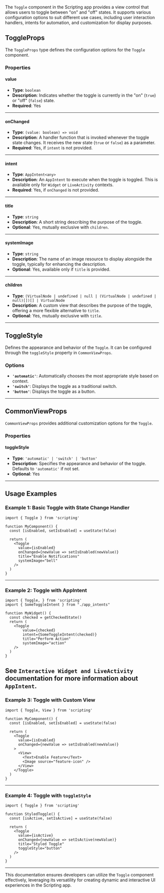 The `Toggle` component in the Scripting app provides a view control that allows users to toggle between "on" and "off" states. It supports various configuration options to suit different use cases, including user interaction handlers, intents for automation, and customization for display purposes.

## ToggleProps

The `ToggleProps` type defines the configuration options for the `Toggle` component. 

### Properties

#### **value**
- **Type**: `boolean`
- **Description**: Indicates whether the toggle is currently in the "on" (`true`) or "off" (`false`) state.
- **Required**: Yes

---

#### **onChanged**
- **Type**: `(value: boolean) => void`
- **Description**: A handler function that is invoked whenever the toggle state changes. It receives the new state (`true` or `false`) as a parameter.
- **Required**: Yes, if `intent` is not provided.

---

#### **intent**
- **Type**: `AppIntent<any>`
- **Description**: An `AppIntent` to execute when the toggle is toggled. This is available only for `Widget` or `LiveActivity` contexts.
- **Required**: Yes, if `onChanged` is not provided.

---

#### **title**
- **Type**: `string`
- **Description**: A short string describing the purpose of the toggle.
- **Optional**: Yes, mutually exclusive with `children`.

---

#### **systemImage**
- **Type**: `string`
- **Description**: The name of an image resource to display alongside the toggle, typically for enhancing the description.
- **Optional**: Yes, available only if `title` is provided.

---

#### **children**
- **Type**: `(VirtualNode | undefined | null | (VirtualNode | undefined | null)[])[] | VirtualNode`
- **Description**: A custom view that describes the purpose of the toggle, offering a more flexible alternative to `title`.
- **Optional**: Yes, mutually exclusive with `title`.

---

## ToggleStyle

Defines the appearance and behavior of the `Toggle`. It can be configured through the `toggleStyle` property in `CommonViewProps`.

### Options
- **`'automatic'`**: Automatically chooses the most appropriate style based on context.
- **`'switch'`**: Displays the toggle as a traditional switch.
- **`'button'`**: Displays the toggle as a button.

---

## CommonViewProps

`CommonViewProps` provides additional customization options for the `Toggle`.

### Properties

#### **toggleStyle**
- **Type**: `'automatic' | 'switch' | 'button'`
- **Description**: Specifies the appearance and behavior of the toggle. Defaults to `'automatic'` if not set.
- **Optional**: Yes

---

## Usage Examples

### Example 1: Basic Toggle with State Change Handler
```tsx
import { Toggle } from 'scripting'

function MyComponent() {
  const [isEnabled, setIsEnabled] = useState(false)

  return (
    <Toggle 
      value={isEnabled} 
      onChanged={newValue => setIsEnabled(newValue)} 
      title="Enable Notifications" 
      systemImage="bell"
    />
  )
}
```

---

### Example 2: Toggle with AppIntent
```tsx
import { Toggle, } from 'scripting'
import { SomeToggleIntent } from "./app_intents"

function MyWidget() {
  const checked = getCheckedState()
  return (
    <Toggle 
        value={checked} 
        intent={SomeToggleIntent(checked)} 
        title="Perform Action" 
        systemImage="action"
    />
  )
}
```
See `Interactive Widget and LiveActivity` documentation for more information about `AppIntent`.
---

### Example 3: Toggle with Custom View
```tsx
import { Toggle, View } from 'scripting'

function MyComponent() {
  const [isEnabled, setIsEnabled] = useState(false)

  return (
    <Toggle 
      value={isEnabled} 
      onChanged={newValue => setIsEnabled(newValue)}
    >
      <View>
        <Text>Enable Feature</Text>
        <Image source="feature-icon" />
      </View>
    </Toggle>
  )
}
```

---

### Example 4: Toggle with `toggleStyle`
```tsx
import { Toggle } from 'scripting'

function StyledToggle() {
  const [isActive, setIsActive] = useState(false)

  return (
    <Toggle 
      value={isActive} 
      onChanged={newValue => setIsActive(newValue)} 
      title="Styled Toggle" 
      toggleStyle="button"
    />
  )
}
```

---

This documentation ensures developers can utilize the `Toggle` component effectively, leveraging its versatility for creating dynamic and interactive UI experiences in the Scripting app.
